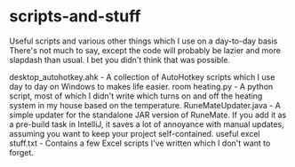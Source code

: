# scripts-and-stuff
Useful scripts and various other things which I use on a day-to-day basis
There's not much to say, except the code will probably be lazier and more slapdash than usual. I bet you didn't think that was possible.

desktop_autohotkey.ahk - A collection of AutoHotkey scripts which I use day to day on Windows to makes life easier.
room heating.py - A python script, most of which I didn't write which turns on and off the heating system in my house based on the temperature.
RuneMateUpdater.java - A simple updater for the standalone JAR version of RuneMate. If you add it as a pre-build task in IntelliJ, it saves a lot of annoyance with manual updates, assuming you want to keep your project self-contained.
useful excel stuff.txt - Contains a few Excel scripts I've written which I don't want to forget.